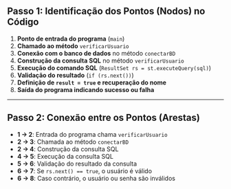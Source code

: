 ## Passo 1: Identificação dos Pontos (Nodos) no Código

1. **Ponto de entrada do programa** (`main`)  
2. **Chamado ao método** `verificarUsuario`  
3. **Conexão com o banco de dados** no método `conectarBD`  
4. **Construção da consulta SQL** no método `verificarUsuario`  
5. **Execução do comando SQL** (`ResultSet rs = st.executeQuery(sql)`)  
6. **Validação do resultado** (`if (rs.next())`)  
7. **Definição de `result = true` e recuperação do nome**  
8. **Saída do programa indicando sucesso ou falha**  

---

## Passo 2: Conexão entre os Pontos (Arestas)


- **1 → 2**: Entrada do programa chama `verificarUsuario`  
- **2 → 3**: Chamada ao método `conectarBD`  
- **2 → 4**: Construção da consulta SQL  
- **4 → 5**: Execução da consulta SQL  
- **5 → 6**: Validação do resultado da consulta  
- **6 → 7**: Se `rs.next() == true`, o usuário é válido  
- **6 → 8**: Caso contrário, o usuário ou senha são inválidos  


